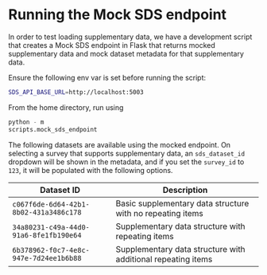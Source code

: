 # Running the Mock SDS endpoint

In order to test loading supplementary data, we have a development script that creates a Mock SDS endpoint in Flask that
returns mocked supplementary data and mock dataset metadata for that supplementary data.

Ensure the following env var is set before running the script:

```bash
SDS_API_BASE_URL=http://localhost:5003
```

From the home directory, run using

```python
python - m
scripts.mock_sds_endpoint
```

The following datasets are available using the mocked endpoint. On selecting a survey that supports supplementary data,
an `sds_dataset_id` dropdown will be shown in the metadata, and if you set the `survey_id` to `123`, it will be
populated with the following options.

| Dataset ID                             | Description                                                  |
|----------------------------------------|--------------------------------------------------------------|
| `c067f6de-6d64-42b1-8b02-431a3486c178` | Basic supplementary data structure with no repeating items   |
| `34a80231-c49a-44d0-91a6-8fe1fb190e64` | Supplementary data structure with repeating items            |
| `6b378962-f0c7-4e8c-947e-7d24ee1b6b88` | Supplementary data structure with additional repeating items |

